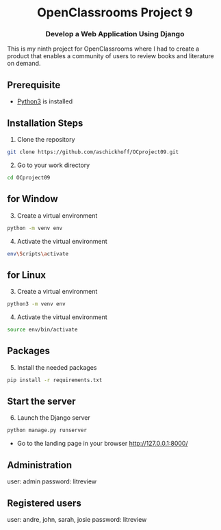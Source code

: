 <h1 align="center">OpenClassrooms Project 9</h1>
<h3 align="center">Develop a Web Application Using Django</h3>

<p align="left">This is my ninth project for OpenClassrooms where I had to create a product that enables a community of users to review books and literature on demand.</p>

## Prerequisite

- [Python3](https://www.python.org/ "Python") is installed

## Installation Steps

1. Clone the repository

```Bash
git clone https://github.com/aschickhoff/OCproject09.git
```

2. Go to your work directory
```Bash
cd OCproject09
```

## for Window
3. Create a virtual environment
```Bash
python -m venv env
```

4. Activate the virtual environment
```Bash
env\Scripts\activate
```

## for Linux
3. Create a virtual environment
```Bash
python3 -m venv env
```

4. Activate the virtual environment
```Bash
source env/bin/activate 
```

## Packages

5. Install the needed packages
```Bash
pip install -r requirements.txt
```
## Start the server

6. Launch the Django server
```Bash
python manage.py runserver
```

- Go to the landing page in your browser http://127.0.0.1:8000/

## Administration
user: admin 
password: litreview

## Registered users
user: andre, john, sarah, josie 
password: litreview

